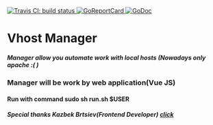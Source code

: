 <a href="https://travis-ci.org/stepan-neretin7/vhost-manager">
    <img src="https://travis-ci.org/stepan-neretin7/vhost-manager.svg?branch=master" alt="Travis CI: build status">
</a>
<a href="https://goreportcard.com/report/github.com/stepan-neretin7/vhost-manager">
    <img src="https://goreportcard.com/badge/github.com/stepan-neretin7/vhost-manager" alt="GoReportCard">
</a>
<a href="https://godoc.org/github.com/stepan-neretin7/vhost-manager">
    <img src="https://godoc.org/github.com/stepan-neretin7/vhost-manager?status.svg" alt="GoDoc">
</a>

# Vhost Manager

##### Manager allow you automate work with local hosts (Nowadays only apache :( )

### Manager will be work by web application(Vue JS)

#### Run with command sudo sh run.sh $USER

##### Special thanks Kazbek Brtsiev(Frontend Developer) [click](https://github.com/brtsiev-kazbek)

